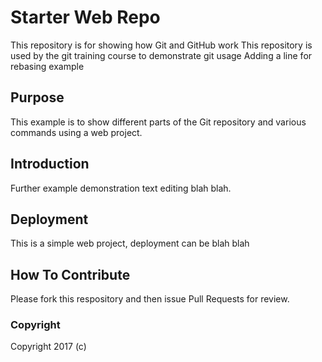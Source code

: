 # Starter Web Repo

This repository is for showing how Git and GitHub work
This repository is used by the git training course to demonstrate git usage
Adding a line for rebasing example

## Purpose

This example is to show different parts of the Git repository and various commands using a web project.

## Introduction

Further example demonstration text editing blah blah.

## Deployment

This is a simple web project, deployment can be blah blah

## How To Contribute

Please fork this respository and then issue Pull Requests for review.

### Copyright

Copyright 2017 (c)
